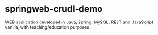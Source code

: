 # springweb-crudl-demo
WEB application developed in Java, Spring, MySQL, REST and JavaScript vanilla, with teaching/education purposes
